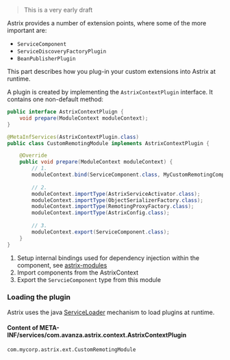 > This is a very early draft

Astrix provides a number of extension points, where some of the more important are:

* `ServiceComponent`
* `ServiceDiscoveryFactoryPlugin`
* `BeanPublisherPlugin`

This part describes how you plug-in your custom extensions into Astrix at runtime.

A plugin is created by implementing the `AstrixContextPlugin` interface. It contains one non-default method: 
```java
public interface AstrixContextPluign {
	void prepare(ModuleContext moduleContext);
}
```

```java
@MetaInfServices(AstrixContextPlugin.class)
public class CustomRemotingModule implements AstrixContextPlugin {

	@Override
	public void prepare(ModuleContext moduleContext) {
		// 1.
		moduleContext.bind(ServiceComponent.class, MyCustomRemotingComponent.class);
		
		// 2.
		moduleContext.importType(AstrixServiceActivator.class);
		moduleContext.importType(ObjectSerializerFactory.class);
		moduleContext.importType(RemotingProxyFactory.class);
		moduleContext.importType(AstrixConfig.class);
		
		// 3.
		moduleContext.export(ServiceComponent.class);
	}
}
```

1. Setup internal bindings used for dependency injection within the component, see [astrix-modules](https://github.com/AvanzaBank/astrix/tree/master/astrix-modules)
2. Import components from the AstrixContext
3. Export the `ServcieComponent` type from this module

### Loading the plugin
Astrix uses the java [ServiceLoader](https://docs.oracle.com/javase/8/docs/api/java/util/ServiceLoader.html) mechanism to load plugins at runtime.

#### Content of META-INF/services/com.avanza.astrix.context.AstrixContextPlugin
```
com.mycorp.astrix.ext.CustomRemotingModule
```